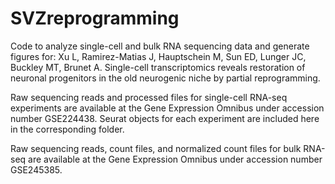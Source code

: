 # SVZreprogramming

Code to analyze single-cell and bulk RNA sequencing data and generate figures for:
Xu L, Ramirez-Matias J, Hauptschein M, Sun ED, Lunger JC, Buckley MT, Brunet A. Single-cell transcriptomics reveals restoration of neuronal progenitors in the old neurogenic niche by partial reprogramming.

Raw sequencing reads and processed files for single-cell RNA-seq experiments are available at the Gene Expression Omnibus under accession number GSE224438. Seurat objects for each experiment are included here in the corresponding folder. 

Raw sequencing reads, count files, and normalized count files for bulk RNA-seq are available at the Gene Expression Omnibus under accession number GSE245385. 

